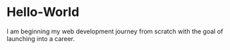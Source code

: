 # Hello-World

I am beginning my web development journey from scratch with the goal of launching into a career.
